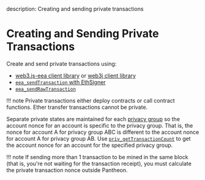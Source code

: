 description: Creating and sending private transactions
<!--- END of page meta data -->

# Creating and Sending Private Transactions 

Create and send private transactions using: 

* [web3.js-eea client library](../Use/Client-Libraries/eeajs.md) or [web3j client library](https://github.com/web3j/web3j)
* [`eea_sendTransaction` with EthSigner](https://docs.ethsigner.pegasys.tech/en/latest/Using-EthSigner/Using-EthSigner/) 
* [`eea_sendRawTransaction`](../../Reference/Pantheon-API-Methods.md#eea_sendrawtransaction) 

!!! note
    Private transactions either deploy contracts or call contract functions. 
    Ether transfer transactions cannot be private. 

Separate private states are maintained for each [privacy group](../../Explanation/Privacy/Privacy-Groups.md) so 
the account nonce for an account is specific to the privacy group. That is, the nonce for account A for
privacy group ABC is different to the account nonce for account A for privacy group AB. Use 
[`priv_getTransactionCount`](../../Reference/Pantheon-API-Methods.md#priv_gettransactioncount) to get 
the account nonce for an account for the specified privacy group. 

!!! note
    If sending more than 1 transaction to be mined in the same block (that is, you're not waiting for 
    the transaction receipt), you must calculate the private transaction nonce outside Pantheon. 
